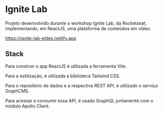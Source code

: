 # Ignite Lab

Projeto desenvolvido durante o workshop Ignite Lab, da Rocketseat, implementando, em ReactJS, uma plataforma de conteúdos em vídeo.

https://ignite-lab-eldes.netlify.app

## Stack

Para construir o app ReactJS é utilizada a ferramenta Vite.

Para a estilização, é utilizada a biblioteca Tailwind CSS.

Para o repositório de dados e a respectiva REST API, é utilizado o serviço GraphCMS.

Para acessar e consumir essa API, é usado GraphQL juntamente com o módulo Apollo Client.